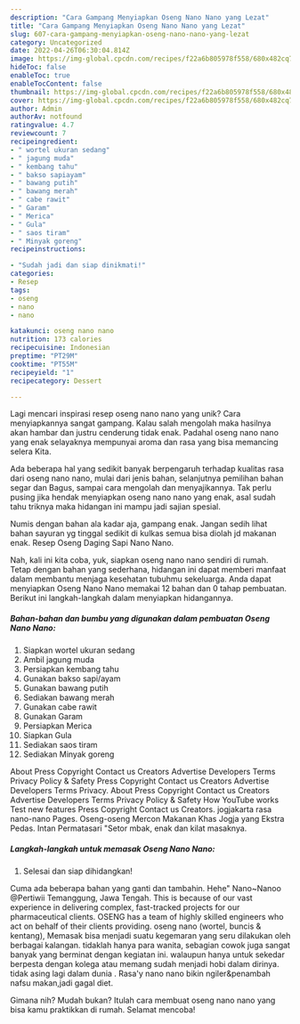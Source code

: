 ```yaml
---
description: "Cara Gampang Menyiapkan Oseng Nano Nano yang Lezat"
title: "Cara Gampang Menyiapkan Oseng Nano Nano yang Lezat"
slug: 607-cara-gampang-menyiapkan-oseng-nano-nano-yang-lezat
category: Uncategorized
date: 2022-04-26T06:30:04.814Z
image: https://img-global.cpcdn.com/recipes/f22a6b805978f558/680x482cq70/oseng-nano-nano-foto-resep-utama.jpg
hideToc: false
enableToc: true
enableTocContent: false
thumbnail: https://img-global.cpcdn.com/recipes/f22a6b805978f558/680x482cq70/oseng-nano-nano-foto-resep-utama.jpg
cover: https://img-global.cpcdn.com/recipes/f22a6b805978f558/680x482cq70/oseng-nano-nano-foto-resep-utama.jpg
author: Admin
authorAv: notfound
ratingvalue: 4.7
reviewcount: 7
recipeingredient:
- " wortel ukuran sedang"
- " jagung muda"
- " kembang tahu"
- " bakso sapiayam"
- " bawang putih"
- " bawang merah"
- " cabe rawit"
- " Garam"
- " Merica"
- " Gula"
- " saos tiram"
- " Minyak goreng"
recipeinstructions:

- "Sudah jadi dan siap dinikmati!"
categories:
- Resep
tags:
- oseng
- nano
- nano

katakunci: oseng nano nano 
nutrition: 173 calories
recipecuisine: Indonesian
preptime: "PT29M"
cooktime: "PT55M"
recipeyield: "1"
recipecategory: Dessert

---
```





Lagi mencari inspirasi resep oseng nano nano yang unik? Cara menyiapkannya sangat gampang. Kalau salah mengolah maka hasilnya akan hambar dan justru cenderung tidak enak. Padahal oseng nano nano yang enak selayaknya mempunyai aroma dan rasa yang bisa memancing selera Kita.





Ada beberapa hal yang sedikit banyak berpengaruh terhadap kualitas rasa dari oseng nano nano, mulai dari jenis bahan, selanjutnya pemilihan bahan segar dan Bagus, sampai cara mengolah dan menyajikannya. Tak perlu pusing jika hendak menyiapkan oseng nano nano yang enak,      asal sudah tahu triknya maka hidangan ini mampu jadi sajian spesial.














Numis dengan bahan ala kadar aja, gampang enak. Jangan sedih lihat bahan sayuran yg tinggal sedikit di kulkas semua bisa diolah jd makanan enak. Resep Oseng Daging Sapi Nano Nano.






Nah, kali ini kita coba, yuk, siapkan oseng nano nano sendiri di rumah. Tetap dengan bahan yang sederhana, hidangan ini dapat memberi manfaat dalam membantu menjaga kesehatan tubuhmu sekeluarga. Anda dapat menyiapkan Oseng Nano Nano memakai 12 bahan dan 0 tahap pembuatan. Berikut ini langkah-langkah dalam menyiapkan hidangannya.

<!--inarticleads1-->

##### Bahan-bahan dan bumbu yang digunakan dalam pembuatan Oseng Nano Nano:

1. Siapkan  wortel ukuran sedang
1. Ambil  jagung muda
1. Persiapkan  kembang tahu
1. Gunakan  bakso sapi/ayam
1. Gunakan  bawang putih
1. Sediakan  bawang merah
1. Gunakan  cabe rawit
1. Gunakan  Garam
1. Persiapkan  Merica
1. Siapkan  Gula
1. Sediakan  saos tiram
1. Sediakan  Minyak goreng


About Press Copyright Contact us Creators Advertise Developers Terms Privacy Policy &amp; Safety Press Copyright Contact us Creators Advertise Developers Terms Privacy. About Press Copyright Contact us Creators Advertise Developers Terms Privacy Policy &amp; Safety How YouTube works Test new features Press Copyright Contact us Creators. jogjakarta rasa nano-nano Pages. Oseng-oseng Mercon Makanan Khas Jogja yang Ekstra Pedas. Intan Permatasari &#34;Setor mbak, enak dan kilat masaknya. 

<!--inarticleads2-->

##### Langkah-langkah untuk memasak Oseng Nano Nano:


1. Selesai dan siap dihidangkan!

Cuma ada beberapa bahan yang ganti dan tambahin. Hehe&#34; Nano~Nanoo @Pertiwii Temanggung, Jawa Tengah. This is because of our vast experience in delivering complex, fast-tracked projects for our pharmaceutical clients. OSENG has a team of highly skilled engineers who act on behalf of their clients providing. oseng nano (wortel, buncis &amp; kentang), Memasak bisa menjadi suatu kegemaran yang seru dilakukan oleh berbagai kalangan. tidaklah hanya para wanita, sebagian cowok juga sangat banyak yang berminat dengan kegiatan ini. walaupun hanya untuk sekedar berpesta dengan kolega atau memang sudah menjadi hobi dalam dirinya. tidak asing lagi dalam dunia . Rasa&#39;y nano nano bikin ngiler&amp;penambah nafsu makan,jadi gagal diet. 

Gimana nih? Mudah bukan? Itulah cara membuat oseng nano nano yang bisa kamu praktikkan di rumah. Selamat mencoba!
